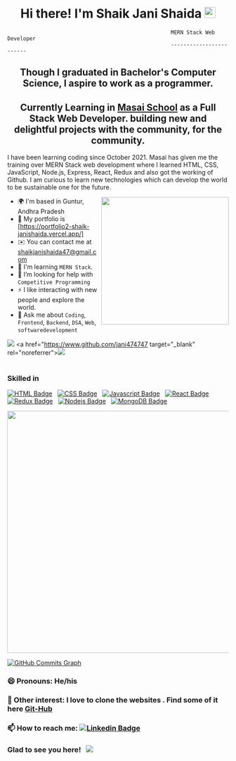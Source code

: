 

<h1 align="center">Hi there! I'm Shaik Jani Shaida <img src="https://media.giphy.com/media/hvRJCLFzcasrR4ia7z/giphy.gif" width="25px"> </h1> 


                                                        MERN Stack Web Developer
                                                        ------------------------

<h2 align="center">Though I graduated in Bachelor's Computer Science, I aspire to work as a programmer.</h2>
<h2 align="center">Currently Learning in <a href="https://www.masaischool.com/">Masai School</a> as a Full Stack Web Developer. building new and delightful projects with the community, for the community.</h2>



I have been learning coding since October 2021. Masai has given me the training over MERN Stack web development where I learned HTML, CSS, JavaScript, Node.js, Express, React, Redux and also got the working of Github. I am curious to learn new technologies which can develop the world to be sustainable one for the future.


<img src="./thoughtworks-gif_dribbble-readme-photo.gif" height=290px align="right" />

* 🌍  I'm based in Guntur, Andhra Pradesh
* 💬  My portfolio is [https://portfolio2-shaik-janishaida.vercel.app/]
* ✉️  You can contact me at [shaikjanishaida47@gmail.com](mailto:shaikjanishaida47@gmail.com)
* 🧠  I'm learning `MERN Stack`.
* 🤔  I’m looking for help with `Competitive Programming`
* ⚡  I like interacting with new people and explore the world.
* 💬  Ask me about `Coding`, `Frontend`, `Backend`,  `DSA`,  `Web`,  `softwaredevelopment`


<a href="https://www.twitter.com/shaikjanishaida7" target="_blank" rel="noreferrer"><img
src="https://img.shields.io/twitter/follow/shaikjanishaida7?logo=twitter&style=for-the-badge&color=ef4444&labelColor=365314"
/></a> <a href="https://www.github.com/jani474747 target="_blank" rel="noreferrer"><img
src="https://img.shields.io/github/followers/jani474747?logo=github&style=for-the-badge&color=ef4444&labelColor=365314" /></a>
<br/>
<br/>





### Skilled in 
[![HTML Badge](https://img.shields.io/badge/HTML-orange?style=for-the-badge&labelColor=black&logo=html5&logoColor=orange)](#)  &nbsp; [![CSS Badge](https://img.shields.io/badge/CSS-blue?style=for-the-badge&labelColor=black&logo=css3&logoColor=blue)](#) &nbsp; [![Javascript Badge](https://img.shields.io/badge/-Javascript-F0DB4F?style=for-the-badge&labelColor=black&logo=javascript&logoColor=F0DB4F)](#)  &nbsp; [![React Badge](https://img.shields.io/badge/-React-61DBFB?style=for-the-badge&labelColor=black&logo=react&logoColor=61DBFB)](#) &nbsp; [![Redux Badge](https://img.shields.io/badge/-Redux-007acc?style=for-the-badge&labelColor=black&logo=redux&logoColor=007acc)](#) &nbsp; [![Nodejs Badge](https://img.shields.io/badge/-Nodejs-609857?style=for-the-badge&labelColor=black&logo=node.js&logoColor=609857)](#) &nbsp; [![MongoDB Badge](https://img.shields.io/badge/-MongoDB-409142?style=for-the-badge&labelColor=black&logo=mongodb&logoColor=409142)](#)

<p align='center'>
  <a href="#"><img src="https://github-readme-stats.vercel.app/api?username=jani474747&show_icons=true&count_private=true&theme=radical" width="550"></a>
</p>
    <a href="http://www.github.com/jani474747"><img src="https://activity-graph.herokuapp.com/graph?username=Aadi0706&bg_color=365314&color=ffffff&line=ef4444&point=ffffff&area_color=365314&area=true&hide_border=true&custom_title=GitHub%20Commits%20Graph" alt="GitHub Commits Graph" /></a>

<!-- <a href="https://github.com/jani474747" align="left"><img src="https://github-readme-stats.vercel.app/api/top-langs/?username=jani474747&langs_count=10&title_color=facc15&text_color=ffffff&icon_color=ef4444&bg_color=365314&hide_border=true&locale=en&custom_title=Top%20%Languages" alt="Top Languages" /></a> -->

### 😄 Pronouns: He/his

### 👯 Other interest: I love to clone the websites . Find some of it here [Git-Hub](https://github.com/jani474747)

### 📫 How to reach me: [![Linkedin Badge](https://img.shields.io/badge/-LinkedIn-0e76a8?style=flat-square&logo=Linkedin&logoColor=white)](https://www.linkedin.com/in/jani-shaida-shaik/)

<h3>Glad to see you here! &nbsp; <img src="https://visitor-badge.glitch.me/badge?page_id=himrd95.himrd95"></img></h3>

